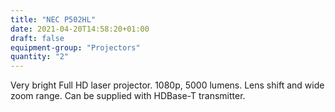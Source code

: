 ```yaml
---
title: "NEC P502HL"
date: 2021-04-20T14:58:20+01:00
draft: false
equipment-group: "Projectors"
quantity: "2"
---
```


Very bright Full HD laser projector. 1080p, 5000 lumens. Lens shift and wide zoom range. Can be supplied with HDBase-T transmitter.
